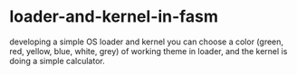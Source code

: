 # loader-and-kernel-in-fasm
developing a simple OS loader and kernel
you can choose a color (green, red, yellow, blue, white, grey) of working theme in loader, and the kernel is doing a simple calculator.
